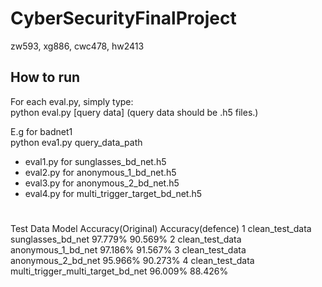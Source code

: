 # CyberSecurityFinalProject
zw593, xg886, cwc478, hw2413 


## How to run
For each eval.py, simply type:  
python eval.py [query data] 
(query data should be .h5 files.) 

E.g for badnet1  
python eva1.py query_data_path

- eval1.py for sunglasses_bd_net.h5
- eval2.py for anonymous_1_bd_net.h5
- eval3.py for anonymous_2_bd_net.h5
- eval4.py for multi_trigger_target_bd_net.h5

#
Test Data
Model
Accuracy(Original)
Accuracy(defence)
1
clean_test_data
sunglasses_bd_net
97.779%
90.569%
2
clean_test_data
anonymous_1_bd_net
97.186%
91.567%
3
clean_test_data
anonymous_2_bd_net
95.966%
90.273%
4
clean_test_data
multi_trigger_multi_target_bd_net
96.009%
88.426%
